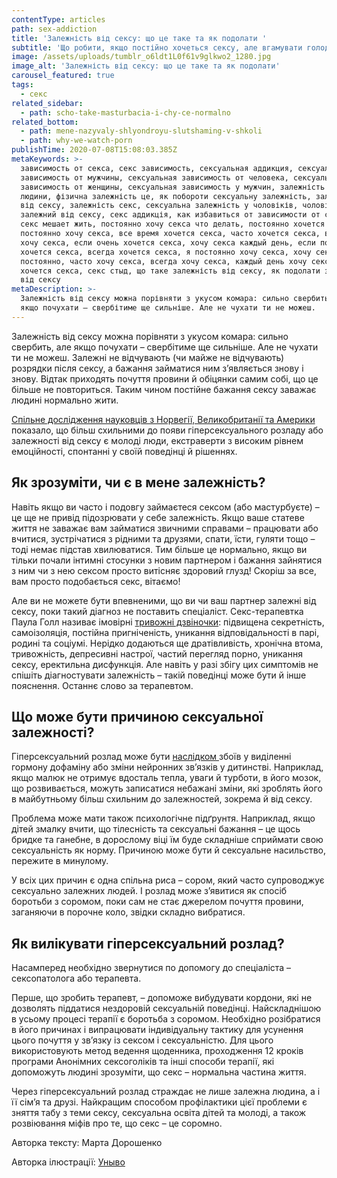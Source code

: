 ```yaml
---
contentType: articles
path: sex-addiction
title: 'Залежність від сексу: що це таке та як подолати '
subtitle: 'Що робити, якщо постійно хочеться сексу, але вгамувати голод не виходить'
image: /assets/uploads/tumblr_o6ldt1L0f61v9glkwo2_1280.jpg
image_alt: 'Залежність від сексу: що це таке та як подолати'
carousel_featured: true
tags:
  - секс
related_sidebar:
  - path: scho-take-masturbacia-i-chy-ce-normalno
related_bottom:
  - path: mene-nazyvaly-shlyondroyu-slutshaming-v-shkoli
  - path: why-we-watch-porn
publishTime: 2020-07-08T15:08:03.385Z
metaKeywords: >-
  зависимость от секса, секс зависимость, сексуальная аддикция, сексуальная
  зависимость от мужчины, сексуальная зависимость от человека, сексуальная
  зависимость от женщины, сексуальная зависимость у мужчин, залежність від
  людини, фізична залежність це, як побороти сексуальну залежність, залежність
  від сексу, залежність секс, сексуальна залежність у чоловіків, чоловік
  залежний від сексу, секс аддикція, как избавиться от зависимости от секса,
  секс мешает жить, постоянно хочу секса что делать, постоянно хочется секса,
  постоянно хочу секса, все время хочется секса, часто хочется секса, все время
  хочу секса, если очень хочется секса, хочу секса каждый день, если постоянно
  хочется секса, всегда хочется секса, я постоянно хочу секса, хочу секса
  постоянно, часто хочу секса, всегда хочу секса, каждый день хочу секса, дико
  хочется секса, секс стыд, що таке залежність від сексу, як подолати залежність
  від сексу
metaDescription: >-
  Залежність від сексу можна порівняти з укусом комара: сильно свербить, але
  якщо почухати – свербітиме ще сильніше. Але не чухати ти не можеш.
---
```

Залежність від сексу можна порівняти з укусом комара: сильно свербить, але якщо почухати – свербітиме ще сильніше. Але не чухати ти не можеш. Залежні не відчувають (чи майже не відчувають) розрядки після сексу, а бажання займатися ним з’являється знову і знову. Відтак приходять почуття провини й обіцянки самим собі, що це більше не повториться. Таким чином постійне бажання сексу заважає людині нормально жити.  

[Спільне дослідження науковців з Норвегії, Великобританії та Америки](https://www.frontiersin.org/articles/10.3389/fpsyg.2018.00144/full) показало, що більш схильними до появи гіперсексуального розладу або залежності від сексу є молоді люди, екстраверти з високим рівнем емоційності, спонтанні у своїй поведінці й рішеннях.

## Як зрозуміти, чи є в мене залежність?

Навіть якщо ви часто і подовгу займаєтеся сексом (або мастурбуєте) – це ще не привід підозрювати у себе залежність. Якщо ваше статеве життя не заважає вам займатися звичними справами – працювати або вчитися, зустрічатися з рідними та друзями, спати, їсти, гуляти тощо – тоді немає підстав хвилюватися. Тим більше це нормально, якщо ви тільки почали інтимні стосунки з новим партнером і бажання зайнятися з ним чи з нею сексом просто витісняє здоровий глузд! Скоріш за все, вам просто подобається секс, вітаємо! 

Але ви не можете бути впевненими, що ви чи ваш партнер залежні від сексу, поки такий діагноз не поставить спеціаліст. Секс-терапевтка Паула Голл називає імовірні [тривожні дзвіночки](https://www.relate.org.uk/blog/2014/7/15/understanding-sex-addiction): підвищена секретність, самоізоляція, постійна пригніченість, уникання відповідальності в парі, родині та соціумі. Нерідко додаються ще дратівливість, хронічна втома, тривожність, депресивні настрої, частий перегляд порно, уникання сексу, еректильна дисфункція. Але навіть у разі збігу цих симптомів не спішіть діагностувати залежність – такій поведінці може бути й інше пояснення. Останнє слово за терапевтом.

## Що може бути причиною сексуальної залежності?

Гіперсексуальний розлад може бути [наслідком ](https://www.tandfonline.com/doi/full/10.1080/14681994.2011.628310?scroll=top&needAccess=true)збоїв у виділенні гормону дофаміну або зміни нейронних зв’язків у дитинстві. Наприклад, якщо малюк не отримує вдосталь тепла, уваги й турботи, в його мозок, що розвивається, можуть записатися небажані зміни, які зроблять його в майбутньому більш схильним до залежностей, зокрема й від сексу.

Проблема може мати також психологічне підґрунтя. Наприклад, якщо дітей змалку вчити, що тілесність та сексуальні бажання – це щось бридке та ганебне, в дорослому віці їм буде складніше сприймати свою сексуальність як норму.  Причиною може бути й сексуальне насильство, пережите в минулому.

У всіх цих причин є одна спільна риса – сором, який часто супроводжує сексуально залежних людей. І розлад може з’явитися як спосіб боротьби з соромом, поки сам не стає джерелом почуття провини, заганяючи в порочне коло, звідки складно вибратися.

## Як вилікувати гіперсексуальний розлад?

Насамперед необхідно звернутися по допомогу до спеціаліста – сексопатолога або терапевта. 

Перше, що зробить терапевт, – допоможе вибудувати кордони, які не дозволять піддатися нездоровій сексуальній поведінці. Найскладнішою в усьому процесі терапії є боротьба з соромом. Необхідно розібратися в його причинах і випрацювати індивідуальну тактику для усунення цього почуття у зв’язку із сексом і сексуальністю. Для цього використовують метод ведення щоденника, проходження 12 кроків програми Анонімних сексоголіків та інші способи терапії, які допоможуть людині зрозуміти, що секс – нормальна частина життя.

Через гіперсексуальний розлад страждає не лише залежна людина, а і її сім’я та друзі. Найкращим способом профілактики цієї проблеми є зняття табу з теми сексу, сексуальна освіта дітей та молоді, а також розвіювання міфів про те, що секс – це соромно.

Авторка тексту: Марта Дорошенко

Авторка ілюстрації: [Уныво](https://www.instagram.com/unyvo_/)

